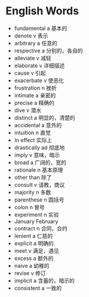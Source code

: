# English Words


- fundamental a 基本的
- denote v 表示
- arbitrary a 任意的
- respective a 分别的，各自的
- alleviate v 减轻
- elaborate v 详细描述
- cause v 引起
- exacerbate v 使恶化
- frustration n 挫折
- intimate a 亲密的
- precise a 精确的
- dive v 潜水
- distinct a 明显的，清楚的
- accidental a 意外的
- intuition n 直觉
- In effect 实际上
- drastically ad 彻底地
- imply v 意味，暗示
- broad a 广阔的，宽的
- rationale n 基本原理
- other than 除了
- consult v 请教，商议
- majority n 多数
- parenthese n 圆括号
- colon n 冒号
- experiment n 实验
- January February
- contract n 合同，合约
- lenient a 仁慈的
- explicit a 明确的
- meet v 满足，遇见
- excess a 额外的
- naive a 幼稚的
- revise v 修订
- implicit a 含蓄的，暗示的
- consistent a 一致的
